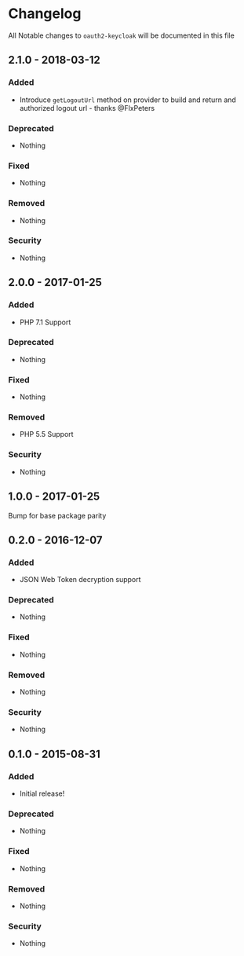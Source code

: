 # Changelog
All Notable changes to `oauth2-keycloak` will be documented in this file

## 2.1.0 - 2018-03-12

### Added
- Introduce `getLogoutUrl` method on provider to build and return and authorized logout url - thanks @FlxPeters

### Deprecated
- Nothing

### Fixed
- Nothing

### Removed
- Nothing

### Security
- Nothing

## 2.0.0 - 2017-01-25

### Added
- PHP 7.1 Support

### Deprecated
- Nothing

### Fixed
- Nothing

### Removed
- PHP 5.5 Support

### Security
- Nothing

## 1.0.0 - 2017-01-25

Bump for base package parity

## 0.2.0 - 2016-12-07

### Added
- JSON Web Token decryption support

### Deprecated
- Nothing

### Fixed
- Nothing

### Removed
- Nothing

### Security
- Nothing

## 0.1.0 - 2015-08-31

### Added
- Initial release!

### Deprecated
- Nothing

### Fixed
- Nothing

### Removed
- Nothing

### Security
- Nothing
